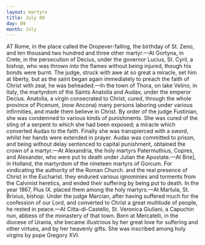 ```yaml
---
layout: martyrs
title: July 09
day: 09
month: July
---
```

AT Rome, in the place called the Dropever-falling,
the birthday of St. Zeno, and ten thousand two
hundred and three other martyr.&mdash;At Gortyna, in
Crete, in the persecution of Decius, under the governor Lucius, St. Cyril, a bishop, who was thrown
into the flames without being injured, though his
bonds were burnt. The judge, struck with awe at
so great a miracle, set him at liberty, but as the
saint began again immediately to preach the faith of
Christ with zeal, he was beheaded.&mdash;In the town of
Thora, on lake Velino, in Italy, the martyrdom of
the Saints Anatolia and Audax, under the emperor
Decius. Anatolia, a virgin consecrated to Christ,
cured, through the whole province of Picenum, (now Ancona)
many persons laboring under various infirmities,
and made them believe in Christ. By order of the
judge Fustinian, she was condemned to various
kinds of punishments. She was cured of the sting
of a serpent to which she had been exposed; a miracle which converted Audax to the faith. Finally
she was transpierced with a sword, whilst her
hands were extended in prayer. Audax was committed to prison, and being without delay sentenced
to capital punishment, obtained the crown of a martyr.&mdash;At Alexandria, the holy martyrs Patermuthius, Copres, and Alexander, who were put to death
under Julian the Apostate.&mdash;At Brie], in Holland,
the martyrdom of the nineteen martyrs of Gorcum.
For vindicating the authority of the Roman Church.
and the real presence of Christ in the Eucharist.
they endured various ignominies and torments from
the Calvinist heretics, and ended their suffering by
being put to death. In the year 1867, Pius IX.
placed them among the holy martyrs.&mdash;At Martula,
St. Brixius, bishop. Under the judge Marcian, after
having suffered much for the confession of our Lord,
and converted to Christ a great multitude of people,
he rested in peace.&mdash;At Citta-di-Castello, St. Veronica Giuliani, a Capuchin nun, abbess of the monastery of that town. Born at Mercatelli, in the diocese of Urania, she became illustrious by her great
love for sulfering and other virtues, and by her heavenly gifts. She was inscribed among holy virgins
by pope Gregory XVI.

